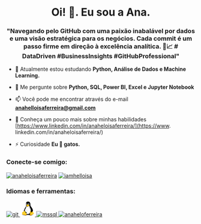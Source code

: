 <h1 align="center">Oi! 👋. Eu sou a Ana.</h1>
<h3 align="center">"Navegando pelo GitHub com uma paixão inabalável por dados e uma visão estratégica para os negócios. Cada commit é um passo firme em direção à excelência analítica. 💼📈 # DataDriven #BusinessInsights #GitHubProfessional"</h3>

- 🌱 Atualmente estou estudando **Python, Análise de Dados e Machine Learning.**

- 💬 Me pergunte sobre **Python, SQL, Power BI, Excel e Jupyter Notebook**

- 📫 Você pode me encontrar através do e-mail **anahelloisaferreira@gmail.com**

- 📄 Conheça um pouco mais sobre minhas habilidades [https://www.linkedin.com/in/anaheloisaferreira/](https://www. linkedin.com/in/anaheloisaferreira/)

- ⚡ Curiosidade **Eu 🥰 gatos.**

<h3 align="left">Conecte-se comigo:</h3>
<p align="left">
<a href=" https://linkedin.com/in/anaheloisaferreira" target="blank"><img align="center" src="https://raw.githubusercontent.com/rahuldkjain/github-profile-readme-generator/master/ src/images/icons/Social/linked-in-alt.svg" alt="anaheloisaferreira" height="30" width="40" /></a>
<a href="https://instagram.com/ iamhelloisa" target="blank"><img align="center" src="https://raw.githubusercontent.com/rahuldkjain/github-profile-readme-generator/master/src/images/icons/Social/instagram. svg" alt="iamhelloisa" height="30" width="40" /></a>
</p>

<h3 align="left">Idiomas e ferramentas:</h3>
<p align="left" > <a href="https://git-scm.com/" target="_blank" rel="noreferrer"> <img src="https://www.vectorlogo.zone/logos/git-scm/git -scm-icon.svg" alt="git" width="40" height="40"/> </a> <a href="https://www.linux.org/" target="_blank" rel ="noreferrer"> <img src="https://raw.githubusercontent.com/devicons/devicon/master/icons/linux/linux-original.svg" alt="linux" width="40" height="40 "/> </a> <a href="https://www.microsoft.com/en-us/sql-server" target="_blank" rel="noreferrer"> <img src="https:// www.svgrepo.com/show/303229/microsoft-sql-server-logo.svg" alt="mssql" width="40" height="40"/> </a> <a href="https:// www.mysql.com/" target="_blank" rel="noreferrer"> <img src="https://raw.githubusercontent.

<p><img align="center" src="https://github-readme-stats.vercel.app/api/top-langs?username=anaheloferreira&show_icons=true&locale=en&layout=compact" alt="anaheloferreira" /> </p>




<!---
- 👋 Hi, I’m @anaheloferreira
- 👀 I’m interested in ...
- 🌱 I’m currently learning ...
- 💞️ I’m looking to collaborate on ...
- 📫 How to reach me ...
- 😄 Pronouns: ...
- ⚡ Fun fact: ...
anaheloferreira/anaheloferreira is a ✨ special ✨ repository because its `README.md` (this file) appears on your GitHub profile.
You can click the Preview link to take a look at your changes.
--->
